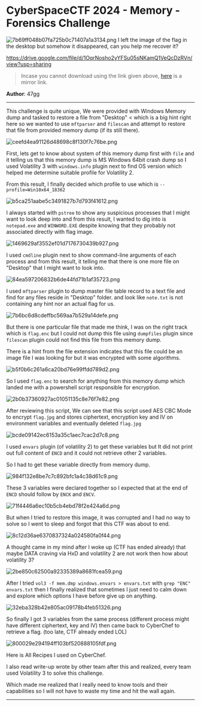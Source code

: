 # CyberSpaceCTF 2024 - Memory - Forensics Challenge
![7b69ff048b07fa725b0c71407a1a3134.png](/resources/7b69ff048b07fa725b0c71407a1a3134.png)
I left the image of the flag in the desktop but somehow it disappeared, can you help me recover it?

https://drive.google.com/file/d/1OqrNosho2yYFSu05sNKamQ1VeQcDzRVn/view?usp=sharing

> Incase you cannot download using the link given above, [here](https://drive.google.com/file/d/1hGiy8z73YPDV5E0OnZYA-MJZ5WcBzskT/view?usp=sharing) is a mirror link.

**Author**: 47gg
* * *
This challenge is quite unique, We were provided with Windows Memory dump and tasked to restore a file from "Desktop" < which is a big hint right here so we wanted to use `mftparser` and `filescan` and attempt to restore that file from provided memory dump (if its still there).

![ceefd4ea91126d48698c8f130f7c76be.png](/resources/ceefd4ea91126d48698c8f130f7c76be.png)

First, lets get to know about system of this memory dump first with `file` and it telling us that this memory dump is MS Windows 64bit crash dump so I used Volatility 3 with `windows.info` plugin next to find OS version which helped me determine suitable profile for Volatility 2.

From this result, I finally decided which profile to use which is `--profile=Win10x64_18362`

![b5ca251aabe5c3491827b7d793f41612.png](/resources/b5ca251aabe5c3491827b7d793f41612.png)

I always started with `pstree` to show any suspicious processes that I might want to look deep into and from this result, I wanted to dig into is `notepad.exe` and `WINWORD.EXE` despite knowing that they probably not associated directly with flag image. 

![1469629af3552ef01d7176730439b927.png](/resources/1469629af3552ef01d7176730439b927.png)

I used `cmdline` plugin next to show command-line arguments of each process and from this result, it telling me that there is one more file on "Desktop" that I might want to look into.

![84ea597206832b6de44fd71b1af35723.png](/resources/84ea597206832b6de44fd71b1af35723.png)

I used `mftparser` plugin to dump master file table record to a text file and find for any files reside in "Desktop" folder. and look like `note.txt` is not containing any hint nor an actual flag for us.

![7b6bc6d8cdeffbc569aa7b529a14defe.png](/resources/7b6bc6d8cdeffbc569aa7b529a14defe.png)

But there is one particular file that made me think, I was on the right track which is `flag.enc` but I could not dump this file using `dumpfiles` plugin since `filescan` plugin could not find this file from this memory dump.

There is a hint from the file extension indicates that this file could be an image file I was looking for but it was encrypted with some algorithms. 

![b5f0b6c261a6ca20bd76e99ffdd789d2.png](/resources/b5f0b6c261a6ca20bd76e99ffdd789d2.png)

So I used `flag.enc` to search for anything from this memory dump which landed me with a powershell script responsible for encryption.

![2b0b37360927ac01051135c8e76f7e82.png](/resources/2b0b37360927ac01051135c8e76f7e82.png)

After reviewing this script, We can see that this script used AES CBC Mode to encrypt `flag.jpg` and stores ciphertext, encryption key and IV on environment variables and eventually deleted `flag.jpg`

![bcde09142ec6153a35c1aec7cac2d7c8.png](/resources/bcde09142ec6153a35c1aec7cac2d7c8.png)

I used `envars` plugin (of volatility 2) to get these variables but It did not print out full content of `ENCD` and it could not retrieve other 2 variables.

So I had to get these variable directly from memory dump. 

![984f132e8be7c7c892bfc1a4c38d61c9.png](/resources/984f132e8be7c7c892bfc1a4c38d61c9.png)

These 3 variables were declared together so I expected that at the end of `ENCD` should follow by `ENCK` and `ENCV`.

![71f4446a6ec10b5cb4ebd78f2e424a6d.png](/resources/71f4446a6ec10b5cb4ebd78f2e424a6d.png)

But when I tried to restore this image, it was corrupted and I had no way to solve so I went to sleep and forgot that this CTF was about to end.

![8c12d36ae6370837324a024580fa0f44.png](/resources/8c12d36ae6370837324a024580fa0f44.png)

A thought came in my mind after I woke up (CTF has ended already) that maybe DATA craving via HxD and volatility 2 are not work then how about volatility 3?

![2be850c62500a92335389a8681fcea59.png](/resources/2be850c62500a92335389a8681fcea59.png)

After I tried `vol3 -f mem.dmp windows.envars > envars.txt` with `grep "ENC" envars.txt` then I finally realized that sometimes I just need to calm down and explore which options I have before give up on anything.

![32eba328b42e805ac09178b4feb51326.png](/resources/32eba328b42e805ac09178b4feb51326.png)

So finally I got 3 variables from the same process (different process might have different ciphertext, key and IV) then came back to CyberChef to retrieve a flag. (too late, CTF already ended LOL)

![800029e294194ff103bf520888105fdf.png](/resources/800029e294194ff103bf520888105fdf.png)

Here is All Recipes I used on CyberChef.

I also read write-up wrote by other team after this and realized, every team used Volatility 3 to solve this challenge.

Which made me realized that I really need to know tools and their capabilities so I will not have to waste my time and hit the wall again.
***